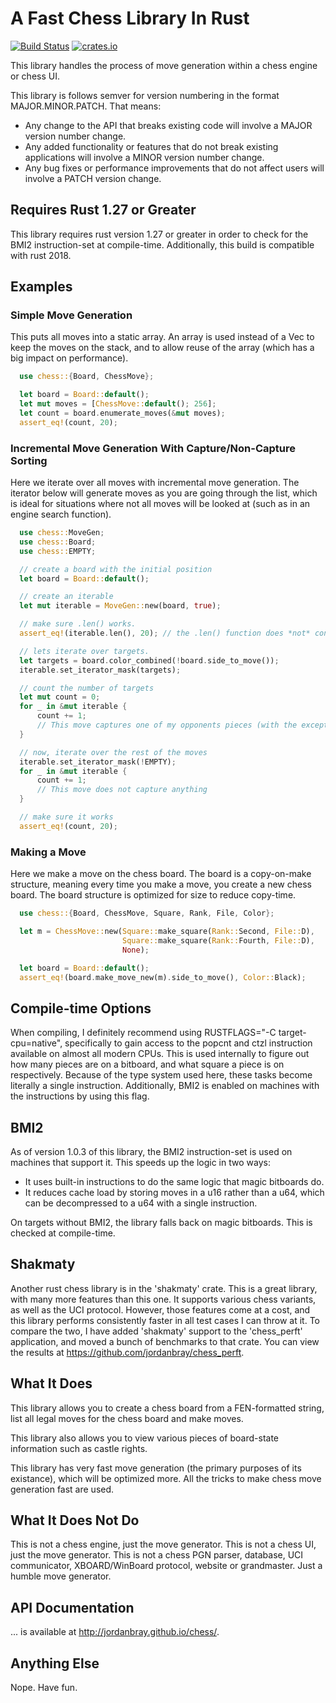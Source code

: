 # A Fast Chess Library In Rust

[![Build Status](https://travis-ci.org/jordanbray/chess.svg?branch=master)](https://travis-ci.org/jordanbray/chess)
[![crates.io](https://img.shields.io/crates/v/chess.svg)](https://crates.io/crates/chess)

This library handles the process of move generation within a chess engine or chess UI.

This library is follows semver for version numbering in the format MAJOR.MINOR.PATCH.  That means:

* Any change to the API that breaks existing code will involve a MAJOR version number change.
* Any added functionality or features that do not break existing applications will involve a MINOR version number change.
* Any bug fixes or performance improvements that do not affect users will involve a PATCH version change.

## Requires Rust 1.27 or Greater

This library requires rust version 1.27 or greater in order to check for the BMI2 instruction-set at compile-time.  Additionally, this build is compatible with rust 2018.

## Examples

### Simple Move Generation

This puts all moves into a static array.  An array is used instead of a Vec to keep the moves on the stack, and to allow reuse of the array (which has a big impact on performance).

```rust
  use chess::{Board, ChessMove};

  let board = Board::default();
  let mut moves = [ChessMove::default(); 256];
  let count = board.enumerate_moves(&mut moves);
  assert_eq!(count, 20);
```

### Incremental Move Generation With Capture/Non-Capture Sorting

Here we iterate over all moves with incremental move generation.  The iterator below will generate moves as you are going through the list, which is ideal for situations where not all moves will be looked at (such as in an engine search function).

```rust
  use chess::MoveGen;
  use chess::Board;
  use chess::EMPTY;

  // create a board with the initial position
  let board = Board::default();

  // create an iterable
  let mut iterable = MoveGen::new(board, true);

  // make sure .len() works.
  assert_eq!(iterable.len(), 20); // the .len() function does *not* consume the iterator

  // lets iterate over targets.
  let targets = board.color_combined(!board.side_to_move());
  iterable.set_iterator_mask(targets);

  // count the number of targets
  let mut count = 0;
  for _ in &mut iterable {
      count += 1;
      // This move captures one of my opponents pieces (with the exception of en passant)
  }

  // now, iterate over the rest of the moves
  iterable.set_iterator_mask(!EMPTY);
  for _ in &mut iterable {
      count += 1;
      // This move does not capture anything
  }

  // make sure it works
  assert_eq!(count, 20);
```

### Making a Move

Here we make a move on the chess board.  The board is a copy-on-make structure, meaning every time you make a move, you create a new chess board.  The board structure is optimized for size to reduce copy-time.

```rust
  use chess::{Board, ChessMove, Square, Rank, File, Color};

  let m = ChessMove::new(Square::make_square(Rank::Second, File::D),
                         Square::make_square(Rank::Fourth, File::D),
                         None);

  let board = Board::default();
  assert_eq!(board.make_move_new(m).side_to_move(), Color::Black);
```

## Compile-time Options

When compiling, I definitely recommend using RUSTFLAGS="-C target-cpu=native", specifically to gain access to the popcnt and ctzl instruction available on almost all modern CPUs.  This is used internally to figure out how many pieces are on a bitboard, and what square a piece is on respectively.  Because of the type system used here, these tasks become literally a single instruction.  Additionally, BMI2 is enabled on machines with the instructions by using this flag.

## BMI2

As of version 1.0.3 of this library, the BMI2 instruction-set is used on machines that support it.  This speeds up the logic in two ways:
* It uses built-in instructions to do the same logic that magic bitboards do.
* It reduces cache load by storing moves in a u16 rather than a u64, which can be decompressed to a u64 with a single instruction.

On targets without BMI2, the library falls back on magic bitboards.  This is checked at compile-time.

## Shakmaty

Another rust chess library is in the 'shakmaty' crate.  This is a great library, with many more features than this one.  It supports various chess variants, as well as the UCI protocol.  However, those features come at a cost, and this library performs consistently faster in all test cases I can throw at it.  To compare the two, I have added 'shakmaty' support to the 'chess_perft' application, and moved a bunch of benchmarks to that crate.  You can view the results at
https://github.com/jordanbray/chess_perft.

## What It Does

This library allows you to create a chess board from a FEN-formatted string, list all legal moves for the chess board and make moves.

This library also allows you to view various pieces of board-state information such as castle rights.

This library has very fast move generation (the primary purposes of its existance), which will be optimized more.  All the tricks to make chess move generation fast are used.

## What It Does Not Do

This is not a chess engine, just the move generator.  This is not a chess UI, just the move generator.  This is not a chess PGN parser, database, UCI communicator, XBOARD/WinBoard protocol, website or grandmaster.  Just a humble move generator.

## API Documentation

... is available at http://jordanbray.github.io/chess/.

## Anything Else

Nope.  Have fun.

